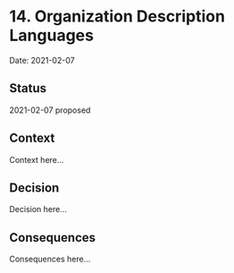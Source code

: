 # 14. Organization Description Languages

Date: 2021-02-07

## Status

2021-02-07 proposed

## Context

Context here...

## Decision

Decision here...

## Consequences

Consequences here...

